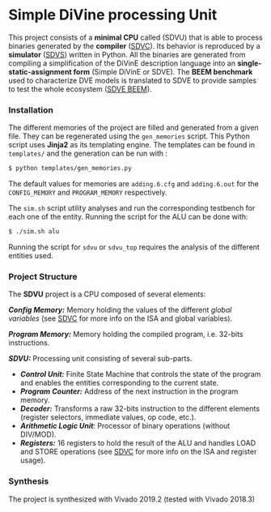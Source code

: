 # Simple DiVine processing Unit

This project consists of a **minimal CPU** called (SDVU) that is able to process binaries generated by the **compiler** ([SDVC](https://github.com/QDucasse/sdvc)). Its behavior is reproduced by a **simulator** ([SDVS](https://github.com/QDucasse/sdvs)) written in Python. All the binaries are generated from compiling a simplification of the DiVinE description language into an **single-static-assignment form** (Simple DiVinE or SDVE). The **BEEM benchmark** used to characterize DVE models is translated to SDVE to provide samples to test the whole ecosystem ([SDVE BEEM](https://github.com/QDucasse/sdve-beem-benchmark)).

### Installation

The different memories of the project are filled and generated from a given file. They can be regenerated using the `gen_memories` script. This Python script uses **Jinja2** as its templating engine. The templates can be found in `templates/` and the generation can be run with :

```bash
$ python templates/gen_memories.py 
```

The default values for memories are `adding.6.cfg` and `adding.6.out` for the `CONFIG_MEMORY` and `PROGRAM_MEMORY` respectively.



The `sim.sh` script utility analyses and run the corresponding testbench for each one of the entity. Running the script for the ALU can be done with:

```bash
$ ./sim.sh alu	
```

Running the script for `sdvu` or `sdvu_top` requires the analysis of the different entities used.

### Project Structure

The **SDVU** project is a CPU composed of several elements:

***Config Memory:*** Memory holding the values of the different *global variables* (see [SDVC](https://github.com/QDucasse/sdvc) for more info on the ISA and global variables).

***Program Memory:*** Memory holding the compiled program, i.e. 32-bits instructions.

***SDVU:*** Processing unit consisting of several sub-parts.

- ***Control Unit:*** Finite State Machine that controls the state of the program and enables the entities corresponding to the current state.
- ***Program Counter:*** Address of the next instruction in the program memory.
- ***Decoder:*** Transforms a raw 32-bits instruction to the different elements (register selectors, immediate values, op code, etc.).
- ***Arithmetic Logic Unit***: Processor of binary operations (without DIV/MOD).
-  ***Registers:*** 16 registers to hold the result of the ALU and handles LOAD and STORE operations (see [SDVC](https://github.com/QDucasse/sdvc) for more info on the ISA and register usage).



### Synthesis 

The project is synthesized with Vivado 2019.2 (tested with Vivado 2018.3)






